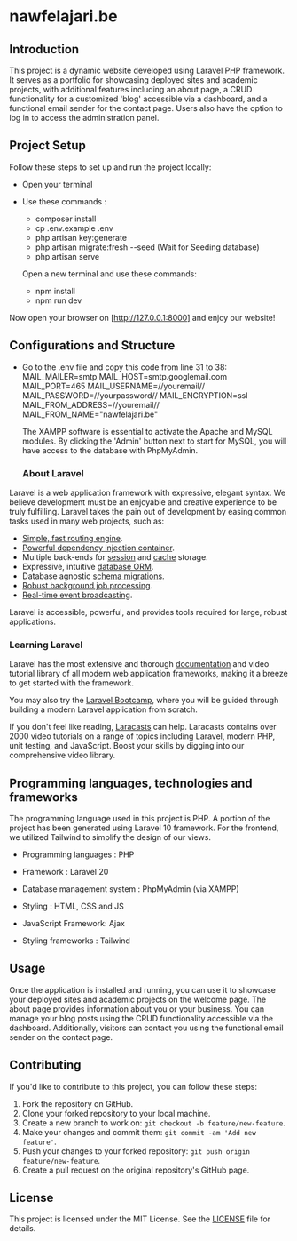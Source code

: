 # nawfelajari.be

## Introduction

This project is a dynamic website developed using Laravel PHP framework. It serves as a portfolio for showcasing deployed sites and academic projects, with additional features including an about page, a CRUD functionality for a customized 'blog' accessible via a dashboard, and a functional email sender for the contact page. Users also have the option to log in to access the administration panel.

## Project Setup

Follow these steps to set up and run the project locally:

-   Open your terminal
-   Use these commands :

    -   composer install
    -   cp .env.example .env
    -   php artisan key:generate
    -   php artisan migrate:fresh --seed (Wait for Seeding database)
    -   php artisan serve

    Open a new terminal and use these commands:

    -   npm install
    -   npm run dev

Now open your browser on [http://127.0.0.1:8000] and enjoy our website!

## Configurations and Structure

-   Go to the .env file and copy this code from line 31 to 38:
    MAIL_MAILER=smtp
    MAIL_HOST=smtp.googlemail.com
    MAIL_PORT=465
    MAIL_USERNAME=//youremail//
    MAIL_PASSWORD=//yourpassword//
    MAIL_ENCRYPTION=ssl
    MAIL_FROM_ADDRESS=//youremail//
    MAIL_FROM_NAME="nawfelajari.be"

    The XAMPP software is essential to activate the Apache and MySQL modules. By clicking the 'Admin' button next to start for MySQL, you will have access to the database with PhpMyAdmin.

    ### About Laravel

Laravel is a web application framework with expressive, elegant syntax. We believe development must be an enjoyable and creative experience to be truly fulfilling. Laravel takes the pain out of development by easing common tasks used in many web projects, such as:

-   [Simple, fast routing engine](https://laravel.com/docs/routing).
-   [Powerful dependency injection container](https://laravel.com/docs/container).
-   Multiple back-ends for [session](https://laravel.com/docs/session) and [cache](https://laravel.com/docs/cache) storage.
-   Expressive, intuitive [database ORM](https://laravel.com/docs/eloquent).
-   Database agnostic [schema migrations](https://laravel.com/docs/migrations).
-   [Robust background job processing](https://laravel.com/docs/queues).
-   [Real-time event broadcasting](https://laravel.com/docs/broadcasting).

Laravel is accessible, powerful, and provides tools required for large, robust applications.

### Learning Laravel

Laravel has the most extensive and thorough [documentation](https://laravel.com/docs) and video tutorial library of all modern web application frameworks, making it a breeze to get started with the framework.

You may also try the [Laravel Bootcamp](https://bootcamp.laravel.com), where you will be guided through building a modern Laravel application from scratch.

If you don't feel like reading, [Laracasts](https://laracasts.com) can help. Laracasts contains over 2000 video tutorials on a range of topics including Laravel, modern PHP, unit testing, and JavaScript. Boost your skills by digging into our comprehensive video library.

## Programming languages, technologies and frameworks

The programming language used in this project is PHP. A portion of the project has been generated using Laravel 10 framework. For the frontend, we utilized Tailwind to simplify the design of our views.

-   Programming languages : PHP
-   Framework : Laravel 20
-   Database management system : PhpMyAdmin (via XAMPP)
  
-   Styling : HTML, CSS and JS
-   JavaScript Framework: Ajax
-   Styling frameworks : Tailwind
  
## Usage

Once the application is installed and running, you can use it to showcase your deployed sites and academic projects on the welcome page. The about page provides information about you or your business. You can manage your blog posts using the CRUD functionality accessible via the dashboard. Additionally, visitors can contact you using the functional email sender on the contact page.

## Contributing

If you'd like to contribute to this project, you can follow these steps:

1. Fork the repository on GitHub.
2. Clone your forked repository to your local machine.
3. Create a new branch to work on: `git checkout -b feature/new-feature`.
4. Make your changes and commit them: `git commit -am 'Add new feature'`.
5. Push your changes to your forked repository: `git push origin feature/new-feature`.
6. Create a pull request on the original repository's GitHub page.

## License

This project is licensed under the MIT License. See the [LICENSE](LICENSE) file for details.

